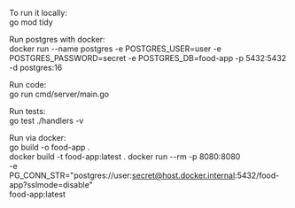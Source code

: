 To run it locally:  
go mod tidy

Run postgres with docker:  
docker run --name postgres -e POSTGRES_USER=user -e POSTGRES_PASSWORD=secret -e POSTGRES_DB=food-app -p 5432:5432 -d postgres:16

Run code:   
go run cmd/server/main.go

Run tests:  
go test ./handlers -v

Run via docker:     
go build -o food-app .     
docker build -t food-app:latest .
docker run --rm -p 8080:8080 \
-e PG_CONN_STR="postgres://user:secret@host.docker.internal:5432/food-app?sslmode=disable" \
food-app:latest


